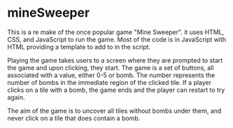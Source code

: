 # mineSweeper

This is a re make of the once popular game "Mine Sweeper". it uses HTML, CSS, and JavaScript to run the game. Most of the code is in JavaScript with HTML providing a template to add to in the script. 

Playing the game takes users to a screen where they are prompted to start the game and upon clicking, they start. The game is a set of buttons, all associated with a value, either 0-5 or bomb. The number represents the number of bombs in the immediate region of the clicked tile. If a player clicks on a tile with a bomb, the game ends and the player can restart to try again.

The aim of the game is to uncover all tiles without bombs under them, and never click on a tile that does contain a bomb.
